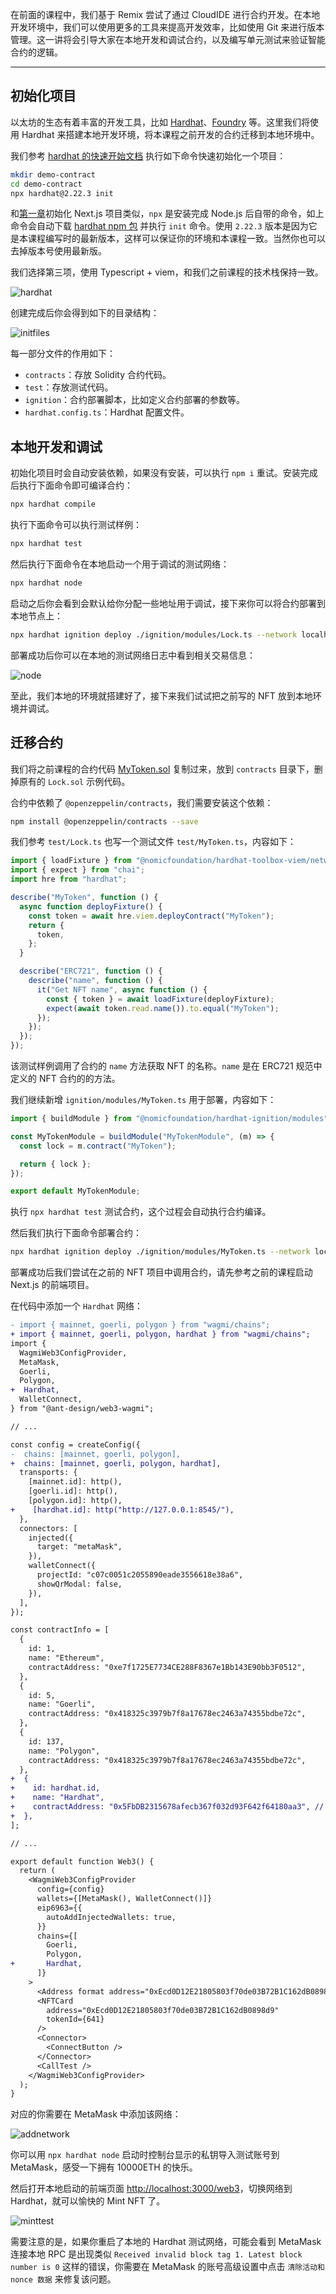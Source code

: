 在前面的课程中，我们基于 Remix 尝试了通过 CloudIDE 进行合约开发。在本地开发环境中，我们可以使用更多的工具来提高开发效率，比如使用 Git 来进行版本管理。这一讲将会引导大家在本地开发和调试合约，以及编写单元测试来验证智能合约的逻辑。

---

## 初始化项目

以太坊的生态有着丰富的开发工具，比如 [Hardhat](https://hardhat.org/)、[Foundry](https://getfoundry.sh/) 等。这里我们将使用 Hardhat 来搭建本地开发环境，将本课程之前开发的合约迁移到本地环境中。

我们参考 [hardhat 的快速开始文档](https://hardhat.org/hardhat-runner/docs/getting-started) 执行如下命令快速初始化一个项目：

```bash
mkdir demo-contract
cd demo-contract
npx hardhat@2.22.3 init
```

和[第一章](../01_QuickStart/readme.md)初始化 Next.js 项目类似，`npx` 是安装完成 Node.js 后自带的命令，如上命令会自动下载 [hardhat npm 包](https://www.npmjs.com/package/hardhat) 并执行 `init` 命令。使用 `2.22.3` 版本是因为它是本课程编写时的最新版本，这样可以保证你的环境和本课程一致。当然你也可以去掉版本号使用最新版。

我们选择第三项，使用 Typescript + viem，和我们之前课程的技术栈保持一致。

![hardhat](./img/hardhat.png)

创建完成后你会得到如下的目录结构：

![initfiles](./img/initfiles.png)

每一部分文件的作用如下：

- `contracts`：存放 Solidity 合约代码。
- `test`：存放测试代码。
- `ignition`：合约部署脚本，比如定义合约部署的参数等。
- `hardhat.config.ts`：Hardhat 配置文件。

## 本地开发和调试

初始化项目时会自动安装依赖，如果没有安装，可以执行 `npm i` 重试。安装完成后执行下面命令即可编译合约：

```bash
npx hardhat compile
```

执行下面命令可以执行测试样例：

```bash
npx hardhat test
```

然后执行下面命令在本地启动一个用于调试的测试网络：

```bash
npx hardhat node
```

启动之后你会看到会默认给你分配一些地址用于调试，接下来你可以将合约部署到本地节点上：

```bash
npx hardhat ignition deploy ./ignition/modules/Lock.ts --network localhost
```

部署成功后你可以在本地的测试网络日志中看到相关交易信息：

![node](./img/localnode.png)

至此，我们本地的环境就搭建好了，接下来我们试试把之前写的 NFT 放到本地环境并调试。

## 迁移合约

我们将之前课程的合约代码 [MyToken.sol](../07_ContractDev/MyToken.sol) 复制过来，放到 `contracts` 目录下，删掉原有的 `Lock.sol` 示例代码。

合约中依赖了 `@openzeppelin/contracts`，我们需要安装这个依赖：

```bash
npm install @openzeppelin/contracts --save
```

我们参考 `test/Lock.ts` 也写一个测试文件 `test/MyToken.ts`，内容如下：

```ts
import { loadFixture } from "@nomicfoundation/hardhat-toolbox-viem/network-helpers";
import { expect } from "chai";
import hre from "hardhat";

describe("MyToken", function () {
  async function deployFixture() {
    const token = await hre.viem.deployContract("MyToken");
    return {
      token,
    };
  }

  describe("ERC721", function () {
    describe("name", function () {
      it("Get NFT name", async function () {
        const { token } = await loadFixture(deployFixture);
        expect(await token.read.name()).to.equal("MyToken");
      });
    });
  });
});
```

该测试样例调用了合约的 `name` 方法获取 NFT 的名称。`name` 是在 ERC721 规范中定义的 NFT 合约的的方法。

我们继续新增 `ignition/modules/MyToken.ts` 用于部署，内容如下：

```ts
import { buildModule } from "@nomicfoundation/hardhat-ignition/modules";

const MyTokenModule = buildModule("MyTokenModule", (m) => {
  const lock = m.contract("MyToken");

  return { lock };
});

export default MyTokenModule;
```

执行 `npx hardhat test` 测试合约，这个过程会自动执行合约编译。

然后我们执行下面命令部署合约：

```bash
npx hardhat ignition deploy ./ignition/modules/MyToken.ts --network localhost
```

部署成功后我们尝试在之前的 NFT 项目中调用合约，请先参考之前的课程启动 Next.js 的前端项目。

在代码中添加一个 `Hardhat` 网络：

```diff
- import { mainnet, goerli, polygon } from "wagmi/chains";
+ import { mainnet, goerli, polygon, hardhat } from "wagmi/chains";
import {
  WagmiWeb3ConfigProvider,
  MetaMask,
  Goerli,
  Polygon,
+  Hardhat,
  WalletConnect,
} from "@ant-design/web3-wagmi";

// ...

const config = createConfig({
-  chains: [mainnet, goerli, polygon],
+  chains: [mainnet, goerli, polygon, hardhat],
  transports: {
    [mainnet.id]: http(),
    [goerli.id]: http(),
    [polygon.id]: http(),
+    [hardhat.id]: http("http://127.0.0.1:8545/"),
  },
  connectors: [
    injected({
      target: "metaMask",
    }),
    walletConnect({
      projectId: "c07c0051c2055890eade3556618e38a6",
      showQrModal: false,
    }),
  ],
});

const contractInfo = [
  {
    id: 1,
    name: "Ethereum",
    contractAddress: "0xe7f1725E7734CE288F8367e1Bb143E90bb3F0512",
  },
  {
    id: 5,
    name: "Goerli",
    contractAddress: "0x418325c3979b7f8a17678ec2463a74355bdbe72c",
  },
  {
    id: 137,
    name: "Polygon",
    contractAddress: "0x418325c3979b7f8a17678ec2463a74355bdbe72c",
  },
+  {
+    id: hardhat.id,
+    name: "Hardhat",
+    contractAddress: "0x5FbDB2315678afecb367f032d93F642f64180aa3", // 这里需要替换为你本地部署后获得的地址
+  },
];

// ...

export default function Web3() {
  return (
    <WagmiWeb3ConfigProvider
      config={config}
      wallets={[MetaMask(), WalletConnect()]}
      eip6963={{
        autoAddInjectedWallets: true,
      }}
      chains={[
        Goerli,
        Polygon,
+       Hardhat,
      ]}
    >
      <Address format address="0xEcd0D12E21805803f70de03B72B1C162dB0898d9" />
      <NFTCard
        address="0xEcd0D12E21805803f70de03B72B1C162dB0898d9"
        tokenId={641}
      />
      <Connector>
        <ConnectButton />
      </Connector>
      <CallTest />
    </WagmiWeb3ConfigProvider>
  );
}
```

对应的你需要在 MetaMask 中添加该网络：

![addnetwork](./img/addnetwork.png)

你可以用 `npx hardhat node` 启动时控制台显示的私钥导入测试账号到 MetaMask，感受一下拥有 10000ETH 的快乐。

然后打开本地启动的前端页面 [http://localhost:3000/web3](http://localhost:3000/web3)，切换网络到 Hardhat，就可以愉快的 Mint NFT 了。

![minttest](./img/minttest.png)

需要注意的是，如果你重启了本地的 Hardhat 测试网络，可能会看到 MetaMask 连接本地 RPC 是出现类似 `Received invalid block tag 1. Latest block number is 0` 这样的错误，你需要在 MetaMask 的账号高级设置中点击 `清除活动和 nonce 数据` 来修复该问题。
